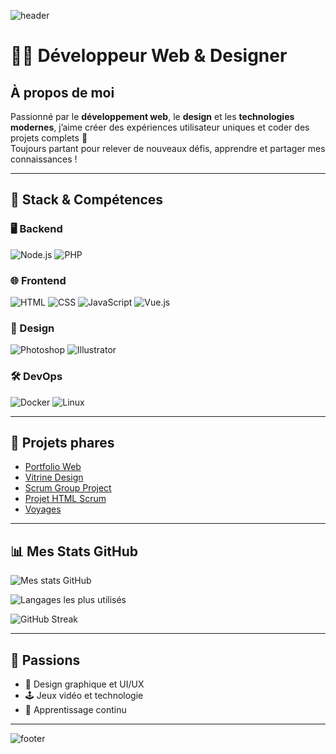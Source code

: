 ![header](https://capsule-render.vercel.app/api?type=waving&color=gradient&height=200&section=header&text=Pascal%20Fortunati&fontSize=40&fontAlignY=35&desc=Développeur%20Web%20&%20Designer%20⚡&descAlignY=55&descAlign=50)

# 👨‍💻 Développeur Web & Designer

## À propos de moi

Passionné par le **développement web**, le **design** et les **technologies modernes**, j’aime créer des expériences utilisateur uniques et coder des projets complets 🚀  
Toujours partant pour relever de nouveaux défis, apprendre et partager mes connaissances !

---

## 🚀 Stack & Compétences

### 🖥️ Backend
![Node.js](https://img.shields.io/badge/Node.js-339933?style=for-the-badge&logo=node.js&logoColor=white)
![PHP](https://img.shields.io/badge/PHP-777BB4?style=for-the-badge&logo=php&logoColor=white)

### 🌐 Frontend
![HTML](https://img.shields.io/badge/HTML-E34F26?style=for-the-badge&logo=html5&logoColor=white)
![CSS](https://img.shields.io/badge/CSS-1572B6?style=for-the-badge&logo=css3&logoColor=white)
![JavaScript](https://img.shields.io/badge/JavaScript-F7DF1E?style=for-the-badge&logo=javascript&logoColor=black)
![Vue.js](https://img.shields.io/badge/Vue.js-35495E?style=for-the-badge&logo=vuedotjs&logoColor=4FC08D)

### 🎨 Design
![Photoshop](https://img.shields.io/badge/Photoshop-31A8FF?style=for-the-badge&logo=adobe-photoshop&logoColor=white)
![Illustrator](https://img.shields.io/badge/Illustrator-FF9A00?style=for-the-badge&logo=adobe-illustrator&logoColor=white)

### 🛠️ DevOps
![Docker](https://img.shields.io/badge/Docker-2496ED?style=for-the-badge&logo=docker&logoColor=white)
![Linux](https://img.shields.io/badge/Linux-FCC624?style=for-the-badge&logo=linux&logoColor=black)

---

## 🌟 Projets phares

- [Portfolio Web](https://github.com/pascal-fortunati/pascal-fortunati.github.io)  
- [Vitrine Design](https://github.com/pascal-fortunati/vitirine)  
- [Scrum Group Project](https://github.com/DWWM-TOULON-2025-2026/group-1-scrum)  
- [Projet HTML Scrum](https://github.com/pascal-fortunati/projet-html-scrum)  
- [Voyages](https://github.com/mohamed-sadoune83/Voyages)

---

## 📊 Mes Stats GitHub

![Mes stats GitHub](https://github-readme-stats.vercel.app/api?username=pascal-fortunati&show_icons=true&theme=radical)  

![Langages les plus utilisés](https://github-readme-stats.vercel.app/api/top-langs/?username=pascal-fortunati&layout=compact&theme=radical)  

![GitHub Streak](https://streak-stats.demolab.com?user=pascal-fortunati&theme=radical)

---

## 🎣 Passions
- 🎨 Design graphique et UI/UX  
- 🕹️ Jeux vidéo et technologie  
- 🌱 Apprentissage continu  

---

![footer](https://capsule-render.vercel.app/api?type=waving&color=gradient&height=120&section=footer)
